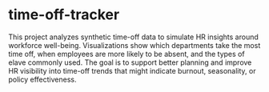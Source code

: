 # time-off-tracker

This project analyzes synthetic time-off data to simulate HR insights around workforce well-being. Visualizations show which departments take the most time off, when employees are more likely to be absent, and the types of elave commonly used. The goal is to support better planning and improve HR visibility into time-off trends that might indicate burnout, seasonality, or policy effectiveness.